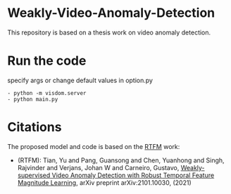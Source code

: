 # Weakly-Video-Anomaly-Detection

This repository is based on a thesis work on video anomaly detection.

# Run the code
specify args or change default values in option.py
```shell
- python -m visdom.server
- python main.py
```

# Citations

The proposed model and code is based on the [RTFM](https://github.com/tianyu0207/RTFM) work:
- (RTFM): Tian, Yu and Pang, Guansong and Chen, Yuanhong and Singh, Rajvinder and Verjans, Johan W and Carneiro, Gustavo, [Weakly-supervised Video Anomaly Detection with Robust Temporal Feature Magnitude Learning](https://arxiv.org/pdf/2101.10030.pdf), arXiv preprint arXiv:2101.10030, (2021)
